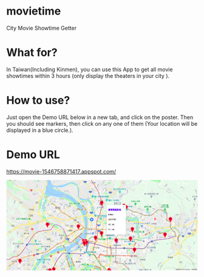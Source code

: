 # movietime
City Movie Showtime Getter

# What for?
In Taiwan(Including Kinmen), you can use this App to get all movie showtimes within 3 hours (only display the theaters in your city ).
# How to use?
Just open the Demo URL below in a new tab, and click on the poster. Then you should see markers, then click on any one of them (Your location will be displayed in a blue circle.).
# Demo URL
https://movie-1546758871417.appspot.com/

![Image of Demo App](https://github.com/iamlockon/movietime/blob/master/PO.png)
